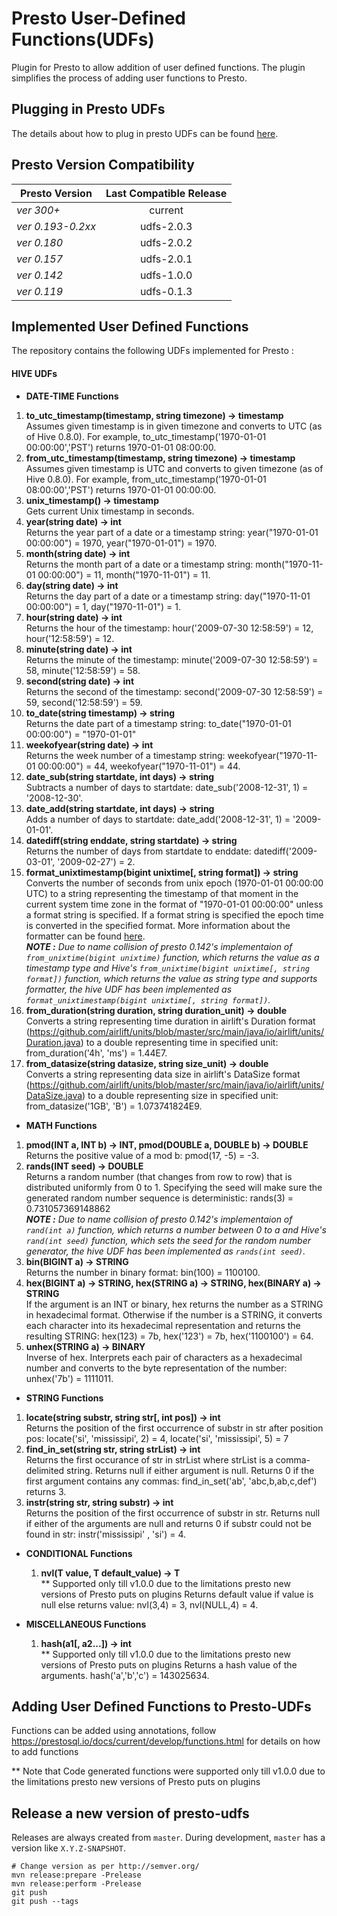 <!--
{% comment %}
  Copyright (c) 2016. Qubole Inc
  Licensed under the Apache License, Version 2.0 (the "License");
  you may not use this file except in compliance with the License.
  You may obtain a copy of the License at

    http://www.apache.org/licenses/LICENSE-2.0

  Unless required by applicable law or agreed to in writing, software
  distributed under the License is distributed on an "AS IS" BASIS,
  WITHOUT WARRANTIES OR CONDITIONS OF ANY KIND, either express or implied.
  See the License for the specific language governing permissions and
  limitations under the License. See accompanying LICENSE file.
{% endcomment %}
-->
# Presto User-Defined Functions(UDFs)
Plugin for Presto to allow addition of user defined functions. The plugin simplifies the process of adding user functions to Presto.

## Plugging in Presto UDFs
The details about how to plug in presto UDFs can be found [here](https://www.qubole.com/blog/product/plugging-in-presto-udfs/?nabe=5695374637924352:1).

## Presto Version Compatibility

| Presto Version| Last Compatible Release|
| ---------------- |:----------:|
| _ver 300+_       | current    |
| _ver 0.193-0.2xx_| udfs-2.0.3 |
| _ver 0.180_      | udfs-2.0.2 |
| _ver 0.157_      | udfs-2.0.1 |
| _ver 0.142_      | udfs-1.0.0 |
| _ver 0.119_      | udfs-0.1.3 |

## Implemented User Defined Functions
The repository contains the following UDFs implemented for Presto :

#### HIVE UDFs
* **DATE-TIME Functions**
 1. **to_utc_timestamp(timestamp, string timezone) -> timestamp** <br />
      Assumes given timestamp is in given timezone and converts to UTC (as of Hive 0.8.0). For example, to_utc_timestamp('1970-01-01 00:00:00','PST') returns 1970-01-01 08:00:00.
 2. **from_utc_timestamp(timestamp, string timezone) -> timestamp**<br />
      Assumes given timestamp is UTC and converts to given timezone (as of Hive 0.8.0). For example, from_utc_timestamp('1970-01-01 08:00:00','PST') returns 1970-01-01 00:00:00.
 3. **unix_timestamp() -> timestamp**<br />
      Gets current Unix timestamp in seconds.
 4. **year(string date) -> int**<br />
      Returns the year part of a date or a timestamp string: year("1970-01-01 00:00:00") = 1970, year("1970-01-01") = 1970.
 5. **month(string date) -> int**<br />
      Returns the month part of a date or a timestamp string: month("1970-11-01 00:00:00") = 11, month("1970-11-01") = 11.
 6. **day(string date) -> int**<br />
      Returns the day part of a date or a timestamp string: day("1970-11-01 00:00:00") = 1, day("1970-11-01") = 1.
 7. **hour(string date) -> int**<br />
      Returns the hour of the timestamp: hour('2009-07-30 12:58:59') = 12, hour('12:58:59') = 12.
 8. **minute(string date) -> int**<br />
      Returns the minute of the timestamp: minute('2009-07-30 12:58:59') = 58, minute('12:58:59') = 58.
 9. **second(string date) -> int**<br />
      Returns the second of the timestamp: second('2009-07-30 12:58:59') = 59, second('12:58:59') = 59.
 10. **to_date(string timestamp) -> string**<br />
      Returns the date part of a timestamp string: to_date("1970-01-01 00:00:00") = "1970-01-01"
 11. **weekofyear(string date) -> int**<br />
      Returns the week number of a timestamp string: weekofyear("1970-11-01 00:00:00") = 44, weekofyear("1970-11-01") = 44.
 12. **date_sub(string startdate, int days) -> string**<br />
      Subtracts a number of days to startdate: date_sub('2008-12-31', 1) = '2008-12-30'.
 13. **date_add(string startdate, int days) -> string**<br />
      Adds a number of days to startdate: date_add('2008-12-31', 1) = '2009-01-01'.
 14. **datediff(string enddate, string startdate) -> string**<br />
      Returns the number of days from startdate to enddate: datediff('2009-03-01', '2009-02-27') = 2.
 15. **format_unixtimestamp(bigint unixtime[, string format]) -> string**<br />
      Converts the number of seconds from unix epoch (1970-01-01 00:00:00 UTC) to a string representing the timestamp of that moment in the current system time zone in the format of "1970-01-01 00:00:00" unless a format string is specified. If a format string is specified the epoch time is converted in the specified format. More information about the formatter can be found [here](https://docs.oracle.com/javase/8/docs/api/java/time/format/DateTimeFormatter.html).<br />
      _**NOTE :** Due to name collision of presto 0.142's implementaion of `from_unixtime(bigint unixtime)` function, which returns the value as a timestamp type and Hive's `from_unixtime(bigint unixtime[, string format])` function, which returns the value as string type and supports formatter, the hive UDF has been implemented as `format_unixtimestamp(bigint unixtime[, string format])`._
 16. **from_duration(string duration, string duration_unit) -> double**<br />
      Converts a string representing time duration in airlift's Duration format (https://github.com/airlift/units/blob/master/src/main/java/io/airlift/units/Duration.java) to a double representing time in specified unit: from_duration('4h', 'ms') = 1.44E7.
 17. **from_datasize(string datasize, string size_unit) -> double**<br />
       Converts a string representing data size in airlift's DataSize format (https://github.com/airlift/units/blob/master/src/main/java/io/airlift/units/DataSize.java) to a double representing size in specified unit: from_datasize('1GB', 'B') = 1.073741824E9.


* **MATH Functions**
 1. **pmod(INT a, INT b) -> INT, pmod(DOUBLE a, DOUBLE b) -> DOUBLE**<br />
      Returns the positive value of a mod b: pmod(17, -5) = -3.
 2. **rands(INT seed) -> DOUBLE**<br />
      Returns a random number (that changes from row to row) that is distributed uniformly from 0 to 1. Specifying the seed will make sure the generated random number sequence is deterministic: rands(3) = 0.731057369148862 <br />
      _**NOTE :** Due to name collision of presto 0.142's implementaion of `rand(int a)` function, which returns a number between 0 to a and Hive's `rand(int seed)` function, which sets the seed for the random number generator, the hive UDF has been implemented as `rands(int seed)`._
 3. **bin(BIGINT a) -> STRING**<br />
      Returns the number in binary format: bin(100) = 1100100.
 4. **hex(BIGINT a) -> STRING, hex(STRING a) -> STRING, hex(BINARY a) -> STRING**<br />
      If the argument is an INT or binary, hex returns the number as a STRING in hexadecimal format. Otherwise if the number is a STRING, it converts each character into its hexadecimal representation and returns the resulting STRING:  hex(123) = 7b, hex('123') = 7b, hex('1100100') = 64.
 5. **unhex(STRING a) -> BINARY**<br />
      Inverse of hex. Interprets each pair of characters as a hexadecimal number and converts to the byte representation of the number: unhex('7b') = 1111011.

* **STRING Functions**
 1. **locate(string substr, string str[, int pos]) -> int** <br />
      Returns the position of the first occurrence of substr in str after position pos: locate('si', 'mississipi', 2) = 4, locate('si', 'mississipi', 5) = 7
 2. **find_in_set(string str, string strList) -> int** <br />
      Returns the first occurance of str in strList where strList is a comma-delimited string. Returns null if either argument is null. Returns 0 if the first argument contains any commas:  find_in_set('ab', 'abc,b,ab,c,def') returns 3.
 3. **instr(string str, string substr) -> int** <br />
      Returns the position of the first occurrence of substr in str. Returns null if either of the arguments are null and returns 0 if substr could not be found in str: instr('mississipi' , 'si') = 4.

* **CONDITIONAL Functions**
  1. **nvl(T value, T default_value) -> T**<br/>
      ** Supported only till v1.0.0 due to the limitations presto new versions of Presto puts on plugins
      Returns default value if value is null else returns value: nvl(3,4) = 3, nvl(NULL,4) = 4.

* **MISCELLANEOUS Functions**
  1. **hash(a1[, a2...]) -> int**<br/>
      ** Supported only till v1.0.0 due to the limitations presto new versions of Presto puts on plugins
      Returns a hash value of the arguments. hash('a','b','c') = 143025634.

## Adding User Defined Functions to Presto-UDFs
 Functions can be added using annotations, follow https://prestosql.io/docs/current/develop/functions.html for details on how to add functions

  ** Note that Code generated functions were supported only till v1.0.0 due to the limitations presto new versions of Presto puts on plugins

## Release a new version of presto-udfs
Releases are always created from `master`. During development, `master`
has a version like `X.Y.Z-SNAPSHOT`.

    # Change version as per http://semver.org/
    mvn release:prepare -Prelease
    mvn release:perform -Prelease
    git push
    git push --tags
